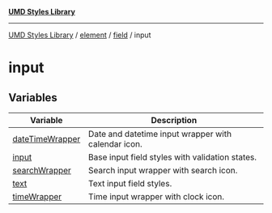 [**UMD Styles Library**](../../../../../README.md)

***

[UMD Styles Library](../../../../../README.md) / [element](../../../../README.md) / [field](../../README.md) / input

# input

## Variables

| Variable | Description |
| ------ | ------ |
| [dateTimeWrapper](variables/dateTimeWrapper.md) | Date and datetime input wrapper with calendar icon. |
| [input](variables/input.md) | Base input field styles with validation states. |
| [searchWrapper](variables/searchWrapper.md) | Search input wrapper with search icon. |
| [text](variables/text.md) | Text input field styles. |
| [timeWrapper](variables/timeWrapper.md) | Time input wrapper with clock icon. |
